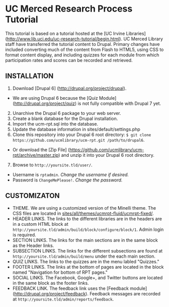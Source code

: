 UC Merced Research Process Tutorial
=======
This tutorial is based on a tutorial hosted at the [UC Irvine Libraries] (http://www.lib.uci.edu/uc-research-tutorial/begin.html). UC Merced Library staff have transferred the tutorial content to Drupal. Primary changes have included converting much of the content from Flash to HTML5, using CSS to format content display, and including quizzes for each module from which participation rates and scores can be recorded and retrieved. 

INSTALLATION
--------
1. Download [Drupal 6] (http://drupal.org/project/drupal). 
  * We are using Drupal 6 because the [Quiz Module] (http://drupal.org/project/quiz) is not fully compatible with Drupal 7 yet.
2. Unarchive the Drupal 6 package to your web server.
3. Create a blank database for the Drupal installation.
4. Import the ucm-rpt.sql into the database.
5. Update the database information in sites/default/settings.php
6. Clone this repository into your Drupal 6 root directory: `$ git clone https://github.com/ucmlibrary/ucm-rpt.git /path/to/drupal6`. 
  * Or download the [Zip File] (https://github.com/ucmlibrary/ucm-rpt/archive/master.zip) and unzip it into your Drupal 6 root directory.
7. Browse to `http://yoursite.tld/user/`. 
  * Username is `rptadmin`. _*Change the username if desired.*_
  * Password is `ChangeMePlease!`. _*Change the password.*_

CUSTOMIZATON
---------
* THEME. We are using a customized version of the Minelli theme. The CSS files are located in [sites/all/themes/ucmrpt-fluid/ucmrpt-fixed/](sites/all/themes/ucmrpt-fluid/ucmrpt-fixed/).
* HEADER LINKS. The links to the different libraries are in the headers are in a custom HTML block at `http://yoursite.tld/admin/build/block/configure/block/1`. Admin login is required.
* SECTION LINKS. The links for the main sections are in the same block as the Header links.
* SUBSECTION LINKS. The links for the different subsections are found at `http://yoursite.tld/admin/build/menu` under the each main section.
* QUIZ LINKS. The links to the quizzes are in the menu labled "Quizzes."
* FOOTER LINKS. The links at the bottom of pages are located in the block named "Navigation for bottom of RPT pages."
* SOCIAL LINKS. The Facebook, Google+, and Twitter buttons are located in the same block as the footer links.
* FEEDBACK LINK. The feedback link uses the [Feedback module] (http://drupal.org/project/feedback). Feedback messages are recorded at `http://yoursite.tld/admin/reports/feedback`.

